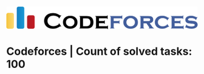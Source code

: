 ![Logo](https://github.com/AzizMGV/Berzloy/blob/main/Images/Codeforces.png)

# Codeforces | Count of solved tasks: **100**
